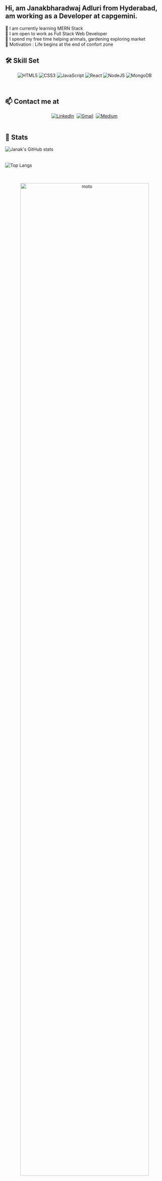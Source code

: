 ## Hi, am **Janakbharadwaj Adluri** from Hyderabad, am working as a Developer at capgemini.

🌱 I am currently learning MERN Stack <br>
👯 I am open to work as Full Stack Web Developer <br>
🐾 I spend my free time helping animals, gardening exploring market <br>
💭 Motivation : Life begins at the end of confort zone <br>

## 🛠  Skill Set
<p align="center">
<img alt="HTML5" src="https://img.shields.io/badge/html5-%23E34F26.svg?&style=for-the-badge&logo=html5&logoColor=white"/> 
<img alt="CSS3" src="https://img.shields.io/badge/css3-%231572B6.svg?&style=for-the-badge&logo=css3&logoColor=white"/>
<img alt="JavaScript" src="https://img.shields.io/badge/javascript-%23323330.svg?&style=for-the-badge&logo=javascript&logoColor=%23F7DF1E"/>
<img alt="React" src="https://img.shields.io/badge/react-%2320232a.svg?&style=for-the-badge&logo=react&logoColor=%2361DAFB"/>
<img alt="NodeJS" src="https://img.shields.io/badge/node.js-%2343853D.svg?&style=for-the-badge&logo=node.js&logoColor=white"/>
<img alt="MongoDB" src ="https://img.shields.io/badge/MongoDB-%234ea94b.svg?&style=for-the-badge&logo=mongodb&logoColor=white"/>

<p/>
 
<br>

## 📫  Contact me at 
<p align="center">
<a href="https://www.linkedin.com/in/janakbharadwaj-adluri/"><img src="https://img.shields.io/badge/linkedin-%230077B5.svg?&style=for-the-badge&logo=linkedin&logoColor=white" alt="LinkedIn" /></a>&nbsp;
<a href="mailto:janakbharadwaj.adluri@gmail.com"><img src="https://img.shields.io/badge/Gmail-D14836?style=for-the-badge&logo=gmail&logoColor=white" alt="Gmail" /></a>&nbsp;
<a href="https://janakbharadwaj-adluri.medium.com/"><img src="https://img.shields.io/badge/Medium-12100E?style=for-the-badge&logo=medium&logoColor=white" alt="Medium" /></a><br>&nbsp;
 
 <br>
 
 ## 🤖 Stats
![Janak's GitHub stats](https://github-readme-stats.vercel.app/api?username=janakbharadwaj&show_icons=true&theme=tokyonight)<br>
<br>
<br>
![Top Langs](https://github-readme-stats.vercel.app/api/top-langs/?username=janakbharadwaj&layout=compact)
<br>
<br>
<p align="center"><br><img align="center" src="https://media-exp1.licdn.com/dms/image/C5616AQEQ7ndVUDn1nA/profile-displaybackgroundimage-shrink_350_1400/0/1618636722497?e=1625097600&v=beta&t=8GNEOR-WYnuZw8GO7dgbrA3gj-xzfSzhJy4aUMAbklo" alt="moto" width="90%"/><p/>
